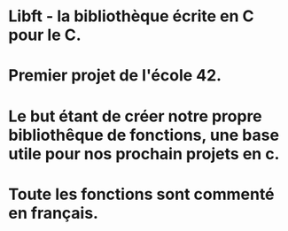 # Libft - la bibliothèque écrite en C pour le C.

# Premier projet de l'école 42.
# Le but étant de créer notre propre bibliothêque de fonctions, une base utile pour nos prochain projets en c.
# Toute les fonctions sont commenté en français.
